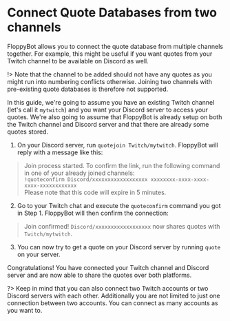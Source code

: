# Connect Quote Databases from two channels

FloppyBot allows you to connect the quote database from multiple channels together.
For example, this might be useful if you want quotes from your Twitch channel to be available on Discord as well.

!> Note that the channel to be added should not have any quotes as you might run into numbering conflicts otherwise.
Joining two channels with pre-existing quote databases is therefore not supported.

In this guide, we're going to assume you have an existing Twitch channel (let's call it `mytwitch`) and you want your
Discord server to access your quotes. We're also going to assume that FloppyBot is already setup on both the Twitch
channel and Discord server and that there are already some quotes stored.

1. On your Discord server, run `quotejoin Twitch/mytwitch`. FloppyBot will reply with a message like this:

> Join process started. To confirm the link, run the following command in one of your already joined channels:<br>
> `!quoteconfirm Discord/xxxxxxxxxxxxxxxxxx xxxxxxxx-xxxx-xxxx-xxxx-xxxxxxxxxxxx`<br>
> Please note that this code will expire in 5 minutes.

2. Go to your Twitch chat and execute the `quoteconfirm` command you got in Step 1. FloppyBot will then confirm the
   connection:

> Join confirmed! `Discord/xxxxxxxxxxxxxxxxxx` now shares quotes with `Twitch/mytwitch`.

3. You can now try to get a quote on your Discord server by running `quote` on your server.

Congratulations! You have connected your Twitch channel and Discord server and are now able to share the quotes over
both platforms.

?> Keep in mind that you can also connect two Twitch accounts or two Discord servers with each other. Additionally you
are not limited to just one connection between two accounts. You can connect as many accounts as you want to.
